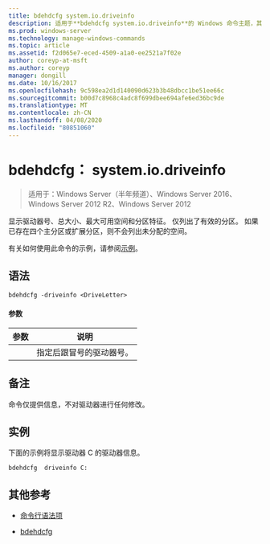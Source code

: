 ```yaml
---
title: bdehdcfg system.io.driveinfo
description: 适用于**bdehdcfg system.io.driveinfo**的 Windows 命令主题，其中显示驱动器号、总大小、最大可用空间和分区特征。
ms.prod: windows-server
ms.technology: manage-windows-commands
ms.topic: article
ms.assetid: f2d065e7-eced-4509-a1a0-ee2521a7f02e
author: coreyp-at-msft
ms.author: coreyp
manager: dongill
ms.date: 10/16/2017
ms.openlocfilehash: 9c598ea2d1d140090d623b3b48dbcc1be51ee66c
ms.sourcegitcommit: b00d7c8968c4adc8f699dbee694afe6ed36bc9de
ms.translationtype: MT
ms.contentlocale: zh-CN
ms.lasthandoff: 04/08/2020
ms.locfileid: "80851060"
---
```

# <a name="bdehdcfg-driveinfo"></a>bdehdcfg： system.io.driveinfo

>适用于：Windows Server（半年频道）、Windows Server 2016、Windows Server 2012 R2、Windows Server 2012

显示驱动器号、总大小、最大可用空间和分区特征。 仅列出了有效的分区。 如果已存在四个主分区或扩展分区，则不会列出未分配的空间。

有关如何使用此命令的示例，请参阅[示例](#BKMK_Examples)。

## <a name="syntax"></a>语法

```
bdehdcfg -driveinfo <DriveLetter>
```

#### <a name="parameters"></a>参数

| 参数 | 说明 |
| --------- | ----------- |
| <DriveLetter> | 指定后跟冒号的驱动器号。 |

## <a name="remarks"></a>备注

命令仅提供信息，不对驱动器进行任何修改。

## <a name="example"></a><a name=BKMK_Examples></a>实例

下面的示例将显示驱动器 C 的驱动器信息。

```
bdehdcfg  driveinfo C:
```

## <a name="additional-references"></a>其他参考

- [命令行语法项](command-line-syntax-key.md)

- [bdehdcfg](bdehdcfg.md)

